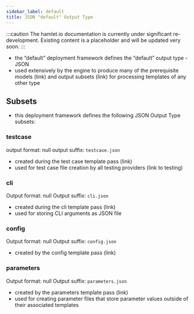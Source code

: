 ```yaml
---
sidebar_label: default
title: JSON "default" Output Type
---
```


:::caution
The hamlet.io documentation is currently under significant re-development. Existing content is a placeholder and will be updated very soon.
:::

* the “default” deployment framework defines the “default” output type - JSON
* used extensively by the engine to produce many of the prerequisite models (link) and output subsets (link) for processing templates of any other type

## Subsets

* this deployment framework defines the following JSON Output Type subsets:

### testcase
output format: null
output suffix: `testcase.json`

* created during the test case template pass (link)
* used for test case file creation by all testing providers (link to testing)

### cli

Output format: null
Output suffix: `cli.json`

* created during the cli template pass (link)
* used for storing CLI arguments as JSON file

### config

Output format: null
Output suffix: `config.json`

* created by the config template pass (link)

### parameters

Output format: null
Output suffix: `parameters.json`

* created by the parameters template pass (link)
* used for creating parameter files that store parameter values outside of their associated templates
